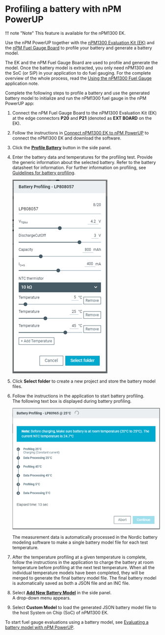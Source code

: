 # Profiling a battery with nPM PowerUP

!!! note "Note"
     This feature is available for the nPM1300 EK.

Use the nPM PowerUP together with the [nPM1300 Evaluation Kit (EK)](https://docs.nordicsemi.com/bundle/ug_npm1300_ek/page/UG/nPM1300_EK/intro.html) and the [nPM Fuel Gauge Board](https://docs.nordicsemi.com/bundle/ug_npm_fuel_gauge/page/UG/nPM_fuel_gauge/intro.html) to profile your battery and generate a battery model.

The EK and the nPM Fuel Gauge Board are used to profile and generate the model. Once the battery model is extracted, you only need nPM1300 and the SoC (or SiP) in your application to do fuel gauging.
For the complete overview of the whole process, read the [Using the nPM1300 Fuel Gauge](https://docs.nordicsemi.com/bundle/nan_045/page/APP/nan_045/intro.html) application note.

Complete the following steps to profile a battery and use the generated battery model to initialize and run the nPM1300 fuel gauge in the nPM PowerUP app:

1. Connect the nPM Fuel Gauge Board to the nPM1300 Evaluation Kit (EK) at the edge connectors **P20** and **P21** (denoted as **EXT BOARD** on the EK).
1. Follow the instructions in [Connect nPM1300 EK to nPM PowerUP](https://docs.nordicsemi.com/bundle/ug_npm1300_ek/page/UG/nPM1300_EK/use_ek_power_up.html) to connect the nPM1300 EK and download the software.
1. Click the [**Profile Battery**](overview.md#actions) button in the side panel.
1. Enter the battery data and temperatures for the profiling test. Provide the generic information about the selected battery. Refer to the battery datasheet for information. For further information on profiling, see [Guidelines for battery profiling](https://docs.nordicsemi.com/bundle/nan_045/page/APP/nan_045/guidelines.html).

    ![Profile Battery test configuration](./screenshots/battery_profiling.PNG "Profile Battery test configuration")

1. Click **Select folder** to create a new project and store the battery model files.
1. Follow the instructions in the application to start battery profiling.</br>
   The following text box is displayed during battery profiling.

    ![Battery profiling ongoing](./screenshots/battery_profiling_ongoing.PNG "Battery profiling ongoing")

    The measurement data is automatically processed in the Nordic battery modeling software to make a single battery model file for each test temperature.

1. After the temperature profiling at a given temperature is complete, follow the instructions in the application to charge the battery at room temperature before profiling at the next test temperature. When all the individual temperature models have been completed, they will be merged to generate the final battery model file. The final battery model is automatically saved as both a JSON file and an INC file.
1. Select [**Add New Battery Model**](./overview.md#npm1300-fuel-gauge) in the side panel.</br>
   A drop-down menu appears.
1. Select **Custom Model** to load the generated JSON battery model file to the host System on Chip (SoC) of nPM1300 EK.

To start fuel gauge evaluations using a battery model, see [Evaluating a battery model with nPM PowerUP](evaluating_battery.md).
